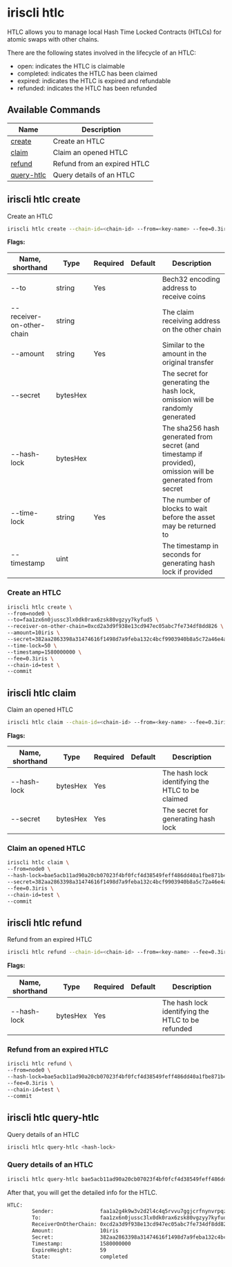 # iriscli htlc

HTLC allows you to manage local Hash Time Locked Contracts (HTLCs) for atomic swaps with other chains.

There are the following states involved in the lifecycle of an HTLC:
   - open: indicates the HTLC is claimable
   - completed: indicates the HTLC has been claimed
   - expired: indicates the HTLC is expired and refundable
   - refunded: indicates the HTLC has been refunded

## Available Commands

| Name                                  | Description                 |
| ------------------------------------- | --------------------------- |
| [create](#iriscli-htlc-create)        | Create an HTLC              |
| [claim](#iriscli-htlc-claim)          | Claim an opened HTLC        |
| [refund](#iriscli-htlc-refund)        | Refund from an expired HTLC |
| [query-htlc](#iriscli-htlc-query-htlc) | Query details of an HTLC    |

## iriscli htlc create

Create an HTLC

```bash
iriscli htlc create --chain-id=<chain-id> --from=<key-name> --fee=0.3iris --to=<to> --receiver-on-other-chain=<receiver-on-other-chain> --amount=<amount> --secret=<secret> --time-lock=<time-lock> --timestamp=<timestamp>
```

**Flags:**

| Name, shorthand           | Type     | Required | Default | Description                                                       |
| ------------------------- | -------- | -------- | ------- | ----------------------------------------------------------------- |
| --to                      | string   | Yes      |         | Bech32 encoding address to receive coins                          |
| --receiver-on-other-chain | string   |          |         | The claim receiving address on the other chain                 |
| --amount                  | string   | Yes      |         | Similar to the amount in the original transfer                    |
| --secret                  | bytesHex |          |         | The secret for generating the hash lock, omission will be randomly generated |
| --hash-lock               | bytesHex |          |         | The sha256 hash generated from secret (and timestamp if provided), omission will be generated from secret |
| --time-lock               | string   | Yes      |         | The number of blocks to wait before the asset may be returned to  |
| --timestamp               | uint     |          |         | The timestamp in seconds for generating hash lock if provided     |

### Create an HTLC

```bash
iriscli htlc create \
--from=node0 \
--to=faa1zx6n0jussc3lx0dk0rax6zsk80vgzyy7kyfud5 \
--receiver-on-other-chain=0xcd2a3d9f938e13cd947ec05abc7fe734df8dd826 \
--amount=10iris \
--secret=382aa2863398a31474616f1498d7a9feba132c4bcf9903940b8a5c72a46e4a41 \
--time-lock=50 \
--timestamp=1580000000 \
--fee=0.3iris \
--chain-id=test \
--commit
```

## iriscli htlc claim

Claim an opened HTLC

```bash
iriscli htlc claim --chain-id=<chain-id> --from=<key-name> --fee=0.3iris --hash-lock=<hash-lock> --secret=<secret>
```

**Flags:**

| Name, shorthand | Type     | Required | Default | Description                                      |
| --------------- | -------- | -------- | ------- | ------------------------------------------------ |
| --hash-lock     | bytesHex | Yes      |         | The hash lock identifying the HTLC to be claimed |
| --secret        | bytesHex | Yes      |         | The secret for generating hash lock              |

### Claim an opened HTLC

```bash
iriscli htlc claim \
--from=node0 \
--hash-lock=bae5acb11ad90a20cb07023f4bf0fcf4d38549feff486dd40a1fbe871b4aabdf \
--secret=382aa2863398a31474616f1498d7a9feba132c4bcf9903940b8a5c72a46e4a41 \
--fee=0.3iris \
--chain-id=test \
--commit
```

## iriscli htlc refund

Refund from an expired HTLC

```bash
iriscli htlc refund --chain-id=<chain-id> --from=<key-name> --fee=0.3iris --hash-lock=<hash-lock>
```

**Flags:**

| Name, shorthand | Type     | Required | Default | Description                                       |
| --------------- | -------- | -------- | ------- | ------------------------------------------------- |
| --hash-lock     | bytesHex | Yes     |         | The hash lock identifying the HTLC to be refunded |

### Refund from an expired HTLC

```bash
iriscli htlc refund \
--from=node0 \
--hash-lock=bae5acb11ad90a20cb07023f4bf0fcf4d38549feff486dd40a1fbe871b4aabdf \
--fee=0.3iris \
--chain-id=test \
--commit
```

## iriscli htlc query-htlc

Query details of an HTLC

```bash
iriscli htlc query-htlc <hash-lock>
```

### Query details of an HTLC

```bash
iriscli htlc query-htlc bae5acb11ad90a20cb07023f4bf0fcf4d38549feff486dd40a1fbe871b4aabdf
```

After that, you will get the detailed info for the HTLC.

```bash
HTLC:
        Sender:               faa1a2g4k9w3v2d2l4c4q5rvvu7ggjcrfnynvrpqze
        To:                   faa1zx6n0jussc3lx0dk0rax6zsk80vgzyy7kyfud5
        ReceiverOnOtherChain: 0xcd2a3d9f938e13cd947ec05abc7fe734df8dd826
        Amount:               10iris
        Secret:               382aa2863398a31474616f1498d7a9feba132c4bcf9903940b8a5c72a46e4a41
        Timestamp:            1580000000
        ExpireHeight:         59
        State:                completed
```
